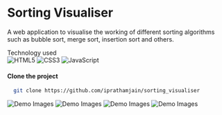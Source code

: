 # Sorting Visualiser

A web application to visualise the working of different sorting algorithms such as bubble sort, merge sort, insertion sort and others.

Technology used  
![HTML5](https://img.shields.io/badge/html5-%23E34F26.svg?style=for-the-badge&logo=html5&logoColor=white)
![CSS3](https://img.shields.io/badge/css3-%231572B6.svg?style=for-the-badge&logo=css3&logoColor=white)
![JavaScript](https://img.shields.io/badge/javascript-%23323330.svg?style=for-the-badge&logo=javascript&logoColor=%23F7DF1E)
#### Clone the project

```bash
  git clone https://github.com/iprathamjain/sorting_visualiser

````
![Demo Images](ss1.png)
![Demo Images](ss2.png)
![Demo Images](ss3.png)
![Demo Images](ss4.png)
